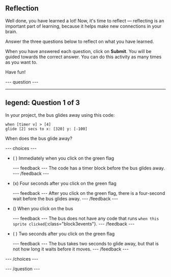 ## Reflection

Well done, you have learned a lot! Now, it's time to reflect — reflecting is an important part of learning, because it helps make new connections in your brain.

Answer the three questions below to reflect on what you have learned.

When you have answered each question, click on **Submit**. You will be guided towards the correct answer. You can do this activity as many times as you want to.

Have fun!

--- question ---

---
legend: Question 1 of 3
---

In your project, the bus glides away using this code:

```blocks3
when [timer v] > [4] 
glide [2] secs to x: [320] y: [-100]
```

When does the bus glide away?

--- choices ---

- ( ) Immediately when you click on the green flag

  --- feedback ---
The code has a timer block before the bus glides away.
  --- /feedback ---

- (x) Four seconds after you click on the green flag

  --- feedback ---
After you click on the green flag, there is a four-second wait before the bus glides away.
  --- /feedback ---

- () When you click on the bus

  --- feedback ---
The bus does not have any code that runs `when this sprite clicked`{:class="block3events"}.
  --- /feedback ---

- ( ) Two seconds after you click on the green flag

  --- feedback ---
  The bus takes two seconds to glide away, but that is not how long it waits before it moves.
  --- /feedback ---

--- /choices ---

--- /question ---
